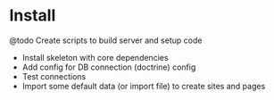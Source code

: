 Install
=======

@todo Create scripts to build server and setup code

- Install skeleton with core dependencies
- Add config for DB connection (doctrine) config
- Test connections
- Import some default data (or import file) to create sites and pages
